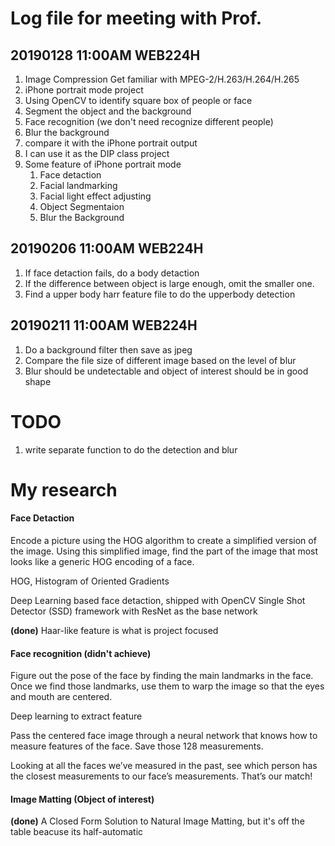 # Log file for meeting with Prof.
## 20190128 11:00AM WEB224H
1. Image Compression
	Get familiar with MPEG-2/H.263/H.264/H.265
1. iPhone portrait mode project
  1. Using OpenCV to identify square box of people or face
  1. Segment the object and the background
  2. Face recognition (we don't need recognize different people)
  1. Blur the background
  2. compare it with the iPhone portrait output
  3. I can use it as the DIP class project
1. Some feature of iPhone portrait mode
	1. Face detaction
	2. Facial landmarking
	3. Facial light effect adjusting
	4. Object Segmentaion
	5. Blur the Background


## 20190206 11:00AM WEB224H
1. If face detaction fails, do a body detaction
2. If the difference between object is large enough, omit the smaller one.
3. Find a upper body harr feature file to do the upperbody detection

## 20190211 11:00AM WEB224H
1. Do a background filter then save as jpeg
2. Compare the file size of different image based on the level of blur
3. Blur should be undetectable and object of interest should be in good shape


# TODO
1. write separate function to do the detection and blur

# My research
#### Face Detaction
Encode a picture using the HOG algorithm to create a simplified version of the image. Using this simplified image, find the part of the image that most looks like a generic HOG encoding of a face.

HOG, Histogram of Oriented Gradients

Deep Learning based face detaction, shipped with OpenCV
Single Shot Detector (SSD) framework with ResNet as the base network

**(done)** Haar-like feature is what is project focused

#### Face recognition (didn't achieve)
Figure out the pose of the face by finding the main landmarks in the face. Once we find those landmarks, use them to warp the image so that the eyes and mouth are centered.

Deep learning to extract feature

Pass the centered face image through a neural network that knows how to measure features of the face. Save those 128 measurements.

Looking at all the faces we’ve measured in the past, see which person has the closest measurements to our face’s measurements. That’s our match!

#### Image Matting (Object of interest)
**(done)** A Closed Form Solution to Natural Image Matting, but it's off the table beacuse its half-automatic
